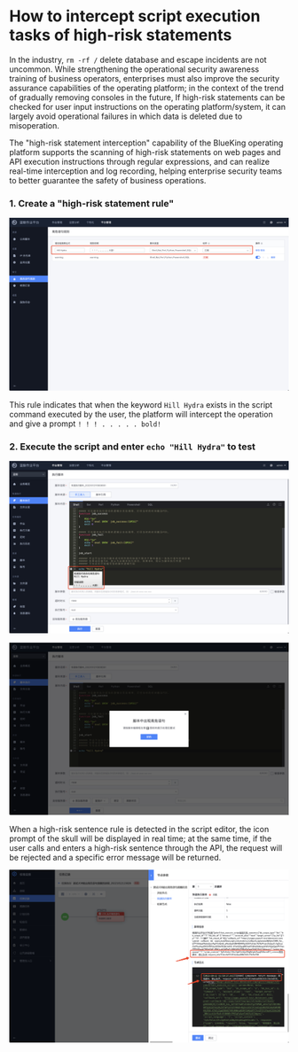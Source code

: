 # How to intercept script execution tasks of high-risk statements

In the industry, `rm -rf /` delete database and escape incidents are not uncommon. While strengthening the operational security awareness training of business operators, enterprises must also improve the security assurance capabilities of the operating platform; in the context of the trend of gradually removing consoles in the future, If high-risk statements can be checked for user input instructions on the operating platform/system, it can largely avoid operational failures in which data is deleted due to misoperation.

The "high-risk statement interception" capability of the BlueKing operating platform supports the scanning of high-risk statements on web pages and API execution instructions through regular expressions, and can realize real-time interception and log recording, helping enterprise security teams to better guarantee the safety of business operations.

### 1. Create a "high-risk statement rule"

![image-20221012115447289](media/image-20221012115447289.png)

This rule indicates that when the keyword `Hill Hydra` exists in the script command executed by the user, the platform will intercept the operation and give a prompt `! ! ! . . . . . bold! `

### 2. Execute the script and enter `echo "Hill Hydra"` to test

![image-20221012115648434](media/image-20221012115648434.png)

![image-20221012115713499](media/image-20221012115713499.png)

When a high-risk sentence rule is detected in the script editor, the icon prompt of the skull will be displayed in real time; at the same time, if the user calls and enters a high-risk sentence through the API, the request will be rejected and a specific error message will be returned.

![image-20221012121158453](media/image-20221012121158453.png)